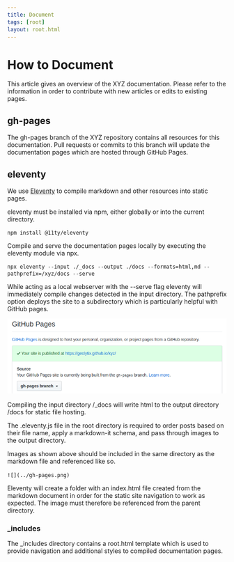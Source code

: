 ```yaml
---
title: Document
tags: [root]
layout: root.html
---
```


# How to Document

This article gives an overview of the XYZ documentation. Please refer to the information in order to contribute with new articles or edits to existing pages.

## gh-pages

The gh-pages branch of the XYZ repository contains all resources for this documentation. Pull requests or commits to this branch will update the documentation pages which are hosted through GitHub Pages.

## eleventy

We use [Eleventy](https://github.com/11ty/eleventy) to compile markdown and other resources into static pages.

eleventy must be installed via npm, either globally or into the current directory.

```
npm install @11ty/eleventy
```

Compile and serve the documentation pages locally by executing the eleventy module via npx.

```
npx eleventy --input ./_docs --output ./docs --formats=html,md --pathprefix=/xyz/docs --serve
```

While acting as a local webserver with the --serve flag eleventy will immediately compile changes detected in the input directory. The pathprefix option deploys the site to a subdirectory which is particularly helpful with GitHub pages.

![](../gh-pages.png)

Compiling the input directory /_docs will write html to the output directory /docs for static file hosting.

The .eleventy.js file in the root directory is required to order posts based on their file name, apply a markdown-it schema, and pass through images to the output directory.

Images as shown above should be included in the same directory as the markdown file and referenced like so.

```![](../gh-pages.png)```

Eleventy will create a folder with an index.html file created from the markdown document in order for the static site navigation to work as expected. The image must therefore be referenced from the parent directory.

### _includes

The _includes directory contains a root.html template which is used to provide navigation and additional styles to compiled documentation pages.